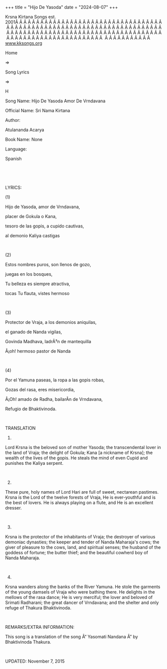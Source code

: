 +++ 
title = "Hijo De Yasoda"
date = "2024-08-07"
+++

Krsna Kirtana Songs est. 2001Â Â Â Â Â Â Â Â Â Â Â Â Â Â Â Â Â Â Â Â Â Â Â Â Â Â Â Â Â Â Â Â Â Â Â Â Â Â Â Â Â Â Â Â Â Â Â Â Â Â Â Â Â Â Â Â Â Â Â Â Â Â Â Â Â Â Â Â Â Â Â Â Â Â Â Â Â Â Â Â Â Â Â Â Â Â Â Â Â Â Â Â Â Â Â Â Â Â Â Â Â Â Â Â Â Â Â Â Â Â Â Â Â Â Â Â Â Â Â Â Â Â Â Â Â Â Â Â Â Â Â Â  Â Â Â Â Â Â Â Â Â Â Â  
www.kksongs.org








Home
 
⇒
 
Song
Lyrics


⇒
 
H


Song
Name: Hijo De Yasoda Amor De Vrndavana


Official
Name: Sri Nama Kirtana


Author:

Atulananda Acarya


Book
Name: None


Language:

Spanish


 
















 


LYRICS:


(1)


Hijo
de Yasoda, amor de Vrndavana,


placer
de Gokula o Kana,


tesoro
de las gopis, a cupido cautivas,


al
demonio Kaliya castigas


 


(2)


Estos
nombres puros, son llenos de gozo,


juegas
en los bosques,


Tu
belleza es siempre atractiva,


tocas
Tu flauta, vistes hermoso


 


(3)


Protector
de Vraja, a los demonios aniquilas,


el
ganado de Nanda vigilas,


Govinda
Madhava, ladrÃ³n de mantequilla


Â¡oh!
hermoso pastor de Nanda


 


(4)


Por el
Yamuna paseas, la ropa a las gopis robas,


Gozas
del rasa, eres misericordia,


Â¡Oh!
amado de Radha, bailarÃ­n de Vrndavana,


Refugio
de Bhaktivinoda.


 


TRANSLATION


1)
Lord Krsna is the beloved son of mother Yasoda; the transcendental lover in the
  land of Vraja; the delight of Gokula; Kana [a nickname of Krsna]; the wealth
of the lives of the gopis. He steals the mind of even Cupid and punishes the
Kaliya serpent.


 


2)
These pure, holy names of Lord Hari are full of sweet, nectarean pastimes.
Krsna is the Lord of the twelve forests of Vraja, He is ever-youthful and is
the best of lovers. He is always playing on a flute, and He is an excellent
dresser.


 


3)
Krsna is the protector of the inhabitants of Vraja; the destroyer of various
demoniac dynasties; the keeper and tender of Nanda Maharaja's cows; the giver
of pleasure to the cows, land, and spiritual senses; the husband of the goddess
of fortune; the butter thief; and the beautiful cowherd boy of Nanda Maharaja.


 


4)
Krsna wanders along the banks of the River Yamuna. He stole the garments of the
young damsels of Vraja who were bathing there. He delights in the mellows of
the rasa dance; He is very merciful; the lover and beloved of Srimati
Radharani; the great dancer of Vrndavana; and the shelter and only refuge of
Thakura Bhaktivinoda.


 


REMARKS/EXTRA
INFORMATION:


This
song is a translation of the song Â“
Yasomati Nandana
Â”
by Bhaktivinoda Thakura.


 


UPDATED:
 November 7, 2015